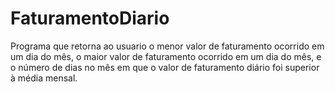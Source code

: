 # FaturamentoDiario
Programa que retorna ao usuario o menor valor de faturamento ocorrido em um dia do mês,  o maior valor de faturamento ocorrido em um dia do mês, e o número de dias no mês em que o valor de faturamento diário foi superior à média mensal.  
